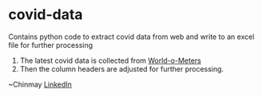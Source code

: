 # covid-data
Contains python code to extract covid data from web and write to an excel file for further processing
1. The latest covid data is collected from [World-o-Meters](https://www.worldometers.info/coronavirus/)
2. Then the column headers are adjusted for further processing.

~Chinmay [LinkedIn](<https://www.linkedin.com/in/chinmay-anand-a952622/>)

